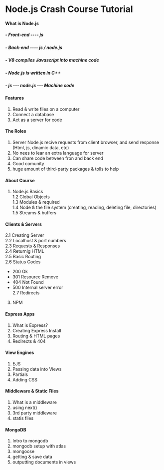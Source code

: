 # Node.js Crash Course Tutorial

#### What is Node.js

##### - Front-end ---- js

##### - Back-end ---- js / node.js

##### - V8 compiles Javascript into machine code

##### - Node.js is written in C++

##### - js --- node.js --- Machine code

#### Features
1. Read & write files on a computer<br>
2. Connect a database<br>
3. Act as a server for code<br>

#### The Roles
1. Server Node.js recive requests from client browser, and send response (Html, js, dinamic data, etc)<br>
2. No nees to lear an extra language for server<br>
3. Can share code between fron and back end<br>
4. Good comunity<br>
5. huge amount of third-party packages & tolls to help<br>

#### About Course

1. Node.js Basics<br>
1.2 Global Objects<br>
1.3 Modules & required<br>
1.4 Node & the file system (creating, reading, deleting file, directories)<br>
1.5 Streams & buffers<br>

#### Clients & Servers
2.1 Creating Server<br>
2.2 Localhost & port numbers<br>
2.3 Requests & Responses<br>
2.4 Returnig HTML<br>
2.5 Basic Routing<br>
2.6 Status Codes<br>
- 200 Ok<br>
- 301 Resource Remove<br>
- 404 Not Found<br>
- 500 Internal server error<br>
2.7 Redirects<br>
3. NPM<br>

#### Express Apps
1. What is Express?
2. Creating Express Install
3. Routing & HTML pages
4. Redirects & 404

#### View Engines
1. EJS
2. Passing data into Views
3. Partials
4. Adding CSS

#### Middleware & Static Files
1. What is a middleware
2. using next()
3. 3rd party middleware
4. statis files

#### MongoDB
1. Intro to mongodb
2. mongodb setup with atlas
3. mongoose
4. getting & save data
5. outputting documents in views
